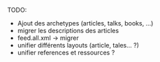 TODO:
- Ajout des archetypes (articles, talks, books, ...)
- migrer les descriptions des articles
- feed.all.xml -> migrer
- unifier différents layouts (article, tales... ?)
- unifier references et ressources ?
